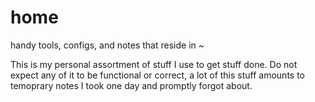 # home
handy tools, configs, and notes that reside in ~

This is my personal assortment of stuff I use to get stuff done.  Do not expect any of it to be functional or correct, a lot of this stuff amounts to temoprary notes I took one day and promptly forgot about. 
